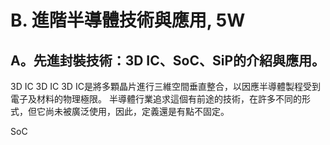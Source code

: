 # B. 進階半導體技術與應用, 5W 

## A。先進封裝技術：3D IC、SoC、SiP的介紹與應用。 

3D IC
3D IC 3D IC是將多顆晶片進行三維空間垂直整合，以因應半導體製程受到電子及材料的物理極限。 
半導體行業追求這個有前途的技術，在許多不同的形式，但它尚未被廣泛使用，因此，定義還是有點不固定。

SoC
